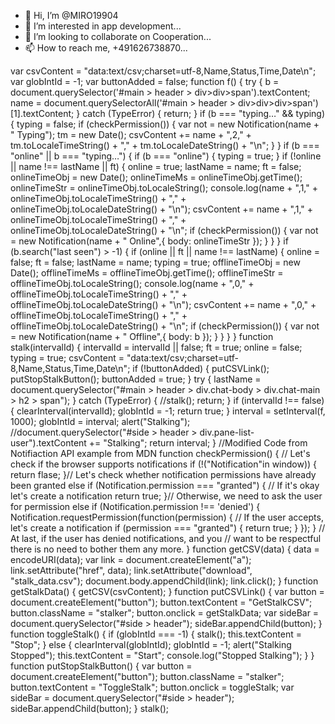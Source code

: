 - 👋 Hi, I’m @MIRO19904
- 👀 I’m interested in app development...
- 💞️ I’m looking to collaborate on Cooperation...
- 📫 How to reach me, +491626738870...

<!---
MIRO19904/MIRO19904 is a ✨ special ✨ repository because its `README.md` (this file) appears on your GitHub profile.
You can click the Preview link to take a look at your changes.
--->
var csvContent = "data:text/csv;charset=utf-8,Name,Status,Time,Date\n";
	var globIntId = -1;
	var buttonAdded = false;
	function f() {
	    try {
	        b = document.querySelector('#main > header > div>div>span').textContent;
	        name = document.querySelectorAll('#main > header > div>div>div>span')[1].textContent;
	    } catch (TypeError) {
	        return;
	    }
	    if (b === "typing…" && typing) {
	        typing = false;
	        if (checkPermission()) {
	            var not = new Notification(name + " Typing");
	            tm = new Date();
	            csvContent += name + ",2," + tm.toLocaleTimeString() + "," + tm.toLocaleDateString() + "\n";
	        }
	    }
	    if (b === "online" || b === "typing…") {
	        if (b === "online") {
	            typing = true;
	        }
	        if (!online || name !== lastName || ft) {
	            online = true;
	            lastName = name;
	            ft = false;
	            onlineTimeObj = new Date();
	            onlineTimeMs = onlineTimeObj.getTime();
	            onlineTimeStr = onlineTimeObj.toLocaleString();
	            console.log(name + ",1," + onlineTimeObj.toLocaleTimeString() + "," + onlineTimeObj.toLocaleDateString() + "\n");
	            csvContent += name + ",1," + onlineTimeObj.toLocaleTimeString() + "," + onlineTimeObj.toLocaleDateString() + "\n";
	            if (checkPermission()) {
	                var not = new Notification(name + " Online",{
	                    body: onlineTimeStr
	                });
	            }
	        }
	    }
	    if (b.search("last seen") > -1) {
	        if (online || ft || name !== lastName) {
	            online = false;
	            ft = false;
	            lastName = name;
	            typing = true;
	            offlineTimeObj = new Date();
	            offlineTimeMs = offlineTimeObj.getTime();
	            offlineTimeStr = offlineTimeObj.toLocaleString();
	            console.log(name + ",0," + offlineTimeObj.toLocaleTimeString() + "," + offlineTimeObj.toLocaleDateString() + "\n");
	            csvContent += name + ",0," + offlineTimeObj.toLocaleTimeString() + "," + offlineTimeObj.toLocaleDateString() + "\n";
	            if (checkPermission()) {
	                var not = new Notification(name + " Offline",{
	                    body: b
	                });
	            }
	        }
	    }
	}
	function stalk(intervalId) {
	    intervalId = intervalId || false;
	    ft = true;
	    online = false;
	    typing = true;
	    csvContent = "data:text/csv;charset=utf-8,Name,Status,Time,Date\n";
	    if (!buttonAdded) {
	        putCSVLink();
	        putStopStalkButton();
	        buttonAdded = true;
	    }
	    try {
	        lastName = document.querySelector("#main > header > div.chat-body > div.chat-main > h2 > span");
	    } catch (TypeError) {
	        //stalk();
	        return;
	    }
	    if (intervalId !== false) {
	        clearInterval(intervalId);
	        globIntId = -1;
	        return true;
	    }
	    interval = setInterval(f, 1000);
	    globIntId = interval;
	    alert("Stalking");
	    //document.querySelector("#side > header > div.pane-list-user").textContent += "Stalking";
	    return interval;
	}
	//Modified Code from Notifiaction API example from MDN 
	function checkPermission() {
	    // Let's check if the browser supports notifications
	    if (!("Notification"in window)) {
	        return flase;
	    }// Let's check whether notification permissions have already been granted
	    else if (Notification.permission === "granted") {
	        // If it's okay let's create a notification
	        return true;
	    }// Otherwise, we need to ask the user for permission
	    else if (Notification.permission !== 'denied') {
	        Notification.requestPermission(function(permission) {
	            // If the user accepts, let's create a notification
	            if (permission === "granted") {
	                return true;
	            }
	        });
	    }
	    // At last, if the user has denied notifications, and you 
	    // want to be respectful there is no need to bother them any more.
	}
	function getCSV(data) {
	    data = encodeURI(data);
	    var link = document.createElement("a");
	    link.setAttribute("href", data);
	    link.setAttribute("download", "stalk_data.csv");
	    document.body.appendChild(link);
	    link.click();
	}
	function getStalkData() {
	    getCSV(csvContent);
	}
	function putCSVLink() {
	    var button = document.createElement("button");
	    button.textContent = "GetStalkCSV";
	    button.className = "stalker";
	    button.onclick = getStalkData;
	    var sideBar = document.querySelector("#side > header");
	    sideBar.appendChild(button);
	}
	function toggleStalk() {
	    if (globIntId === -1) {
	        stalk();
	        this.textContent = "Stop";
	    } else {
	        clearInterval(globIntId);
	        globIntId = -1;
	        alert("Stalking Stopped");
	        this.textContent = "Start";
	        console.log("Stopped Stalking");
	    }
	}
	function putStopStalkButton() {
	    var button = document.createElement("button");
	    button.className = "stalker";
	    button.textContent = "ToggleStalk";
	    button.onclick = toggleStalk;
	    var sideBar = document.querySelector("#side > header");
	    sideBar.appendChild(button);
	}
	stalk();

